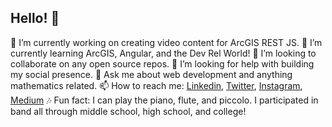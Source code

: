 ## Hello! 👋

🔭 I’m currently working on creating video content for ArcGIS REST JS.
🌱 I’m currently learning ArcGIS, Angular, and the Dev Rel World!
👯 I’m looking to collaborate on any open source repos.
🤔 I’m looking for help with building my social presence.
💬 Ask me about web development and anything mathematics related.
📫 How to reach me: [Linkedin](https://www.linkedin.com/in/courtneyyatteau/), [Twitter](https://twitter.com/c_yatteau), [Instagram](https://www.instagram.com/c_yatteau/), [Medium](https://medium.com/@c_yatteau)
🎶 Fun fact: I can play the piano, flute, and piccolo. I participated in band all through middle school, high school, and college! 


